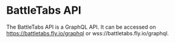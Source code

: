 # BattleTabs API

The BattleTabs API is a GraphQL API. It can be accessed on https://battletabs.fly.io/graphql or wss://battletabs.fly.io/graphql.

